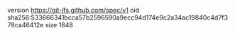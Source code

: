 version https://git-lfs.github.com/spec/v1
oid sha256:533666341bcca57b2596590a9ecc94d174e9c2a34ac19840c4d7f378ca46412e
size 1848
